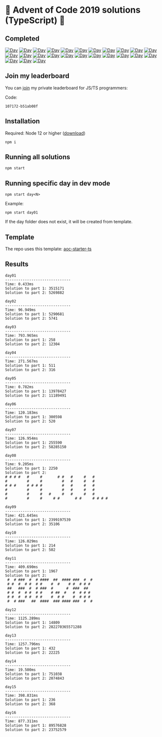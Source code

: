 # 🎄 Advent of Code 2019 solutions (TypeScript) 🎄

## Completed

[![Day](https://badgen.net/badge/01/%E2%98%85%E2%98%85/blue)](src/day01)
[![Day](https://badgen.net/badge/02/%E2%98%85%E2%98%85/blue)](src/day02)
[![Day](https://badgen.net/badge/03/%E2%98%85%E2%98%85/blue)](src/day03)
[![Day](https://badgen.net/badge/04/%E2%98%85%E2%98%85/blue)](src/day04)
[![Day](https://badgen.net/badge/05/%E2%98%85%E2%98%85/blue)](src/day05)
[![Day](https://badgen.net/badge/06/%E2%98%85%E2%98%85/blue)](src/day06)
[![Day](https://badgen.net/badge/07/%E2%98%85%E2%98%85/blue)](src/day07)
[![Day](https://badgen.net/badge/08/%E2%98%85%E2%98%85/blue)](src/day08)
[![Day](https://badgen.net/badge/09/%E2%98%85%E2%98%85/blue)](src/day09)
[![Day](https://badgen.net/badge/10/%E2%98%85%E2%98%85/blue)](src/day10)
[![Day](https://badgen.net/badge/11/%E2%98%85%E2%98%85/blue)](src/day11)
[![Day](https://badgen.net/badge/12/%E2%98%85%E2%98%85/blue)](src/day12)
[![Day](https://badgen.net/badge/13/%E2%98%85%E2%98%85/blue)](src/day13)
[![Day](https://badgen.net/badge/14/%E2%98%85%E2%98%85/blue)](src/day14)
[![Day](https://badgen.net/badge/15/%E2%98%85%E2%98%85/blue)](src/day15)
[![Day](https://badgen.net/badge/16/%E2%98%85%E2%98%85/blue)](src/day16)
[![Day](https://badgen.net/badge/17/%E2%98%86%E2%98%86/grey)](src/day17)
[![Day](https://badgen.net/badge/18/%E2%98%86%E2%98%86/grey)](src/day18)
[![Day](https://badgen.net/badge/19/%E2%98%86%E2%98%86/grey)](src/day19)
[![Day](https://badgen.net/badge/20/%E2%98%86%E2%98%86/grey)](src/day20)
[![Day](https://badgen.net/badge/21/%E2%98%86%E2%98%86/grey)](src/day21)
[![Day](https://badgen.net/badge/22/%E2%98%86%E2%98%86/grey)](src/day22)
[![Day](https://badgen.net/badge/23/%E2%98%86%E2%98%86/grey)](src/day23)
[![Day](https://badgen.net/badge/24/%E2%98%86%E2%98%86/grey)](src/day24)
[![Day](https://badgen.net/badge/25/%E2%98%86%E2%98%86/grey)](src/day25)

## Join my leaderboard

You can [join](https://adventofcode.com/2019/leaderboard/private) my private leaderboard for JS/TS programmers:

Code:

```
107172-b51ab08f
```

## Installation

Required: Node 12 or higher ([download](https://nodejs.org/en/download/))

```
npm i
```

## Running all solutions

```
npm start
```

## Running specific day in dev mode

```
npm start day<N>
```

Example:

```
npm start day01
```

If the day folder does not exist, it will be created from template.

## Template

The repo uses this template: [aoc-starter-ts](https://github.com/caderek/aoc-starter-ts)

## Results

```
day01
------------------------------
Time: 0.433ms
Solution to part 1: 3515171
Solution to part 2: 5269882

day02
------------------------------
Time: 96.949ms
Solution to part 1: 5290681
Solution to part 2: 5741

day03
------------------------------
Time: 793.965ms
Solution to part 1: 258
Solution to part 2: 12304

day04
------------------------------
Time: 271.567ms
Solution to part 1: 511
Solution to part 2: 316

day05
------------------------------
Time: 0.782ms
Solution to part 1: 13978427
Solution to part 2: 11189491

day06
------------------------------
Time: 120.183ms
Solution to part 1: 300598
Solution to part 2: 520

day07
------------------------------
Time: 126.954ms
Solution to part 1: 255590
Solution to part 2: 58285150

day08
------------------------------
Time: 9.205ms
Solution to part 1: 2250
Solution to part 2:
# # # #   #     #       # #   #     #   #
#         #     #         #   #     #   #
# # #     # # # #         #   #     #   #
#         #     #         #   #     #   #
#         #     #   #     #   #     #   #
#         #     #     # #       # #     # # # #

day09
------------------------------
Time: 421.645ms
Solution to part 1: 2399197539
Solution to part 2: 35106

day10
------------------------------
Time: 126.029ms
Solution to part 1: 214
Solution to part 2: 502

day11
------------------------------
Time: 409.690ms
Solution to part 1: 1967
Solution to part 2:
 #  # ###  #  # ####  ##  #### ###  #  #
 # #  #  # #  # #    #  #    # #  # # #
 ##   ###  #  # ###  #      #  ###  ##
 # #  #  # #  # #    # ##  #   #  # # #
 # #  #  # #  # #    #  # #    #  # # #
 #  # ###   ##  ####  ### #### ###  #  #

day12
------------------------------
Time: 1125.289ms
Solution to part 1: 14809
Solution to part 2: 282270365571288

day13
------------------------------
Time: 1257.796ms
Solution to part 1: 432
Solution to part 2: 22225

day14
------------------------------
Time: 19.500ms
Solution to part 1: 751038
Solution to part 2: 2074843

day15
------------------------------
Time: 398.831ms
Solution to part 1: 236
Solution to part 2: 368

day16
------------------------------
Time: 877.311ms
Solution to part 1: 89576828
Solution to part 2: 23752579
```

